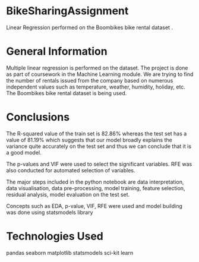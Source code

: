 # BikeSharingAssignment
Linear Regression performed on the Boombikes bike rental dataset .

# General Information
Multiple linear regression is performed on the dataset.
The project is done as part of coursework in the Machine Learning module.
We are trying to find the number of rentals issued from the company based on numerous independent values such as temperature, weather, humidity, holiday, etc.
The Boombikes bike rental dataset is being used.

# Conclusions
The R-squared value of the train set is 82.86% whereas the test set has a value of 81.19% which suggests that our model broadly explains the variance quite accurately on the test set and thus we can conclude that it is a good model.

The p-values and VIF were used to select the significant variables. RFE was also conducted for automated selection of variables.

The major steps included in the python notebook are data interpretation, data visualisation, data pre-processing, model training, feature selection, residual analysis, model evaluation on the test set.

Concepts such as EDA, p-value, VIF, RFE were used and model building was done using statsmodels library

# Technologies Used
pandas
seaborn
matplotlib
statsmodels
sci-kit learn
